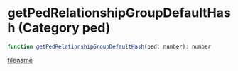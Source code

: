 # getPedRelationshipGroupDefaultHash (Category ped)

```js
function getPedRelationshipGroupDefaultHash(ped: number): number
```

[filename](getPedRelationshipGroupDefaultHash_m.md ':include')